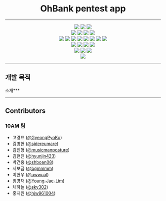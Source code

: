 <!-- 제목 가운데 정렬  -->

<div align="center">
    <h1>OhBank pentest app</h1>
</div>

---
<div align="center">
    <!-- java -->
    <img src="https://img.shields.io/badge/Java-red?logo=Java&logoColor=white">
    <!-- javascript -->
    <img src="https://img.shields.io/badge/JavaScript-yellow?logo=JavaScript&logoColor=white">
    <!-- python-->
    <img src="https://img.shields.io/badge/Python-3873A1?logo=Python&logoColor=white">
</div>
<!-- 
<div align="center">
    <h5>개발 툴</h5>
</div> -->
<div align="center">
    <!-- android studio -->
    <img src="https://img.shields.io/badge/AndroidStudio-green?logo=AndroidStudio&logoColor=white">
    <!-- gradle -->
    <img src="https://img.shields.io/badge/Gradle-limegreen?logo=Gradle&logoColor=white">
    <!-- vscode -->
    <img src="https://img.shields.io/badge/VSCode-46AAE9?logo=VisualStudioCode&logoColor=white">
    <!-- npm -->
    <img src="https://img.shields.io/badge/NPM-crimson?logo=NPM&logoColor=white">
</div>
<!-- 
<div align="center">
    <h5>환경</h5>
</div> -->
<div align="center">
    <!-- kali -->
    <img src="https://img.shields.io/badge/Kali-silver?logo=Kali&logoColor=white">
    <!-- windows -->
    <img src="https://img.shields.io/badge/Windows-0173D4?logo=Windows&logoColor=white">
    <!-- ubuntu -->
    <img src="https://img.shields.io/badge/Ubuntu-E95420?logo=Ubuntu&logoColor=white">
    <!-- android -->
    <img src="https://img.shields.io/badge/Android-73BB56?logo=Android&logoColor=white">
    <!-- aws -->
    <img src="https://img.shields.io/badge/AWS-orange?logo=AmazonAWS&logoColor=white">
    <!-- mysql -->
    <img src="https://img.shields.io/badge/MySQL-00718B?logo=MySQL&logoColor=white">
    <!-- nodejs -->
    <img src="https://img.shields.io/badge/Node.js-green?logo=Node.js&logoColor=white">
    <!-- express -->
    <img src="https://img.shields.io/badge/Express-83C13B?logo=Express&logoColor=white">
</div>
<!-- 
<div align="center">
    <h5>테스트 도구</h5>
</div> -->
<div align="center">
    <!-- jadx -->
    <img src="https://img.shields.io/badge/Jadx-9E1F63?logo=Jadx&logoColor=white">
    <!-- Ghidra -->
    <img src="https://img.shields.io/badge/Ghidra-DB2625?logo=Ghidra&logoColor=white">
    <!-- Frida -->
    <img src="https://img.shields.io/badge/Frida-E86153?logo=Frida&logoColor=white">
    <!-- BurpSuite -->
    <img src="https://img.shields.io/badge/BurpSuite-F76331?logo=BurpSuite&logoColor=white">
</div>
<!-- 
<div align="center">
    <h5>협업도구</h5>
</div> -->
<div align="center">
    <!-- git -->
    <img src="https://img.shields.io/badge/Git-E84D31?logo=Git&logoColor=white">
    <!-- github -->
    <img src="https://img.shields.io/badge/GitHub-808080?logo=GitHub&logoColor=white">
    <!-- notion -->
    <img src="https://img.shields.io/badge/Notion-333333?logo=Notion&logoColor=white">
</div>
<!-- <div align="center">
    <h2>개발 기간</h2>
</div> -->
<div align="center">
    <img src="https://img.shields.io/badge/2022.08.11-2020.11.22-blue">
</div>



---
## 개발 목적

소개***

---
## Contributors
### 10AM 팀
- 고경표 ([@GyeongPyoKo](https://github.com/GyeongPyoKo))
- 김병현 ([@sidereumare](https://github.com/sidereumare))
- 김진형 ([@musicmanposture](https://github.com/musicmanposture))
- 김현진 ([@hyunjin423](https://github.com/hyunjin423))
- 박건웅 ([@shboan08](https://github.com/shboan08))
- 서보금 ([@bgmmmm](https://github.com/bgmmmm))
- 이현우 ([@uwwual](https://github.com/uwwual))
- 임영재 ([@Young-Jae-Lim](https://github.com/Young-Jae-Lim))
- 채하늘 ([@sky302](https://github.com/sky302))
- 홍지원 ([@hjw961004](https://github.com/hjw961004))




